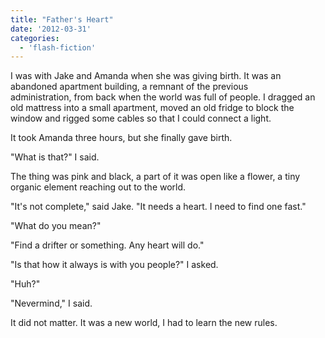 ```yaml
---
title: "Father's Heart"
date: '2012-03-31'
categories:
  - 'flash-fiction'
---
```


I was with Jake and Amanda when she was giving birth. It was an abandoned
apartment building, a remnant of the previous administration, from back when the
world was full of people. I dragged an old mattress into a small apartment,
moved an old fridge to block the window and rigged some cables so that I could
connect a light.

It took Amanda three hours, but she finally gave birth.

"What is that?" I said.

The thing was pink and black, a part of it was open like a flower, a tiny
organic element reaching out to the world.

"It's not complete," said Jake. "It needs a heart. I need to find one fast."

"What do you mean?"

"Find a drifter or something. Any heart will do."

"Is that how it always is with you people?" I asked.

"Huh?"

"Nevermind," I said.

It did not matter. It was a new world, I had to learn the new rules.
